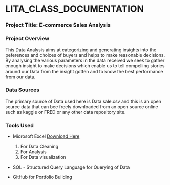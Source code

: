 # LITA_CLASS_DOCUMENTATION

### Project Title: E-commerce Sales Analysis

### Project Overview 
This Data Analysis aims at categorizing and generating insights into the peferences and choices of buyers and helps to make reasonable decisions. By analysing the various parameters in the data received we seek to gather enough insight to make decisions which enable us to tell compelling stories around our Data from the insight gotten and to know the best performance from our data.

### Data Sources
The primary source of Data used here is Data sale.csv and this is an open source data that can bee freely downloaded from an open source online such as kaggle or FRED or any other data repository site.

### Tools Used
- Microsoft Excel  [Download Here](https://www.microsoft.com)
  1. For Data  Cleaning
  2. For Analysis
  3. For Data visualization
    
- SQL - Structured Query Language for Querying of Data
-  GitHub for Portfolio Building
  
